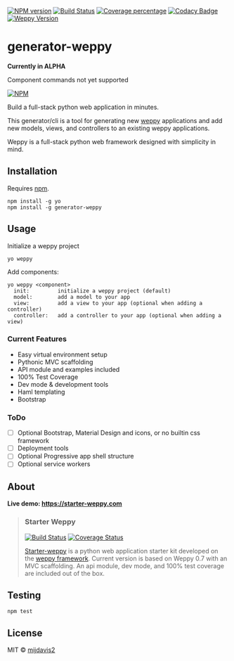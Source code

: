 [![NPM version][npm-image]][npm-url] 
[![Build Status][travis-image]][travis-url] 
[![Coverage percentage][coveralls-image]][coveralls-url] 
[![Codacy Badge][codacy-image]][codacy-url]
[![Weppy Version](https://img.shields.io/badge/weppy-0.7.7-blue.svg)](https://github.com/gi0baro/weppy)

# generator-weppy

**Currently in ALPHA**

Component commands not yet supported
 
[![NPM][npm-info-image]][npm-info-url]

Build a full-stack python web application in minutes.

This generator/cli is a tool for generating new [weppy](https://github.com/gi0baro/weppy) applications
and add new models, views, and controllers to an existing weppy applications.

Weppy is a full-stack python web framework designed with simplicity in mind. 

## Installation

Requires [npm](https://www.npmjs.com/).

```
npm install -g yo
npm install -g generator-weppy
```

## Usage

Initialize a weppy project

```
yo weppy
```

Add components:

```
yo weppy <component>
  init:         initialize a weppy project (default)
  model:        add a model to your app
  view:         add a view to your app (optional when adding a controller)
  controller:   add a controller to your app (optional when adding a view)
```

### Current Features

- Easy virtual environment setup
- Pythonic MVC scaffolding
- API module and examples included
- 100% Test Coverage
- Dev mode & development tools
- Haml templating
- Bootstrap

### ToDo

- [ ] Optional Bootstrap, Material Design and icons, or no builtin css framework
- [ ] Deployment tools
- [ ] Optional Progressive app shell structure
- [ ] Optional service workers

## About

**Live demo: https://starter-weppy.com**

> ### Starter Weppy
> [![Build Status][starter-weppy-travis-img]][starter-weppy-travis-url] [![Coverage Status][st-weppy-coveralls-image]][st-weppy-coveralls-url]
> 
> [Starter-weppy](https://github.com/mijdavis2/starter_weppy) is a 
python web application starter kit developed on the [weppy framework](https://github.com/gi0baro/weppy). 
> Current version is based on Weppy 0.7 with an MVC scaffolding. 
An api module, dev mode, and 100% test coverage are included out of the box.


## Testing

``` 
npm test
```

## License

MIT © [mijdavis2](http://mdavisinsc.com)


[npm-image]: https://badge.fury.io/js/generator-weppy.svg
[npm-url]: https://npmjs.org/package/generator-weppy
[travis-image]: https://travis-ci.org/mijdavis2/generator-weppy.svg?branch=master
[travis-url]: https://travis-ci.org/mijdavis2/generator-weppy
[coveralls-image]: https://coveralls.io/repos/mijdavis2/generator-weppy/badge.svg
[coveralls-url]: https://coveralls.io/r/mijdavis2/generator-weppy
[codacy-image]: https://api.codacy.com/project/badge/Grade/ce0ad20ca59947af86b0f17a5779c804
[codacy-url]: https://www.codacy.com/app/mijdavis2/generator-weppy?utm_source=github.com&amp;utm_medium=referral&amp;utm_content=mijdavis2/generator-weppy&amp;utm_campaign=Badge_Grade
[npm-info-image]: https://nodei.co/npm/generator-weppy.png?downloads=true&downloadRank=true&stars=true
[npm-info-url]: https://nodei.co/npm/generator-weppy/
[starter-weppy-travis-img]: https://travis-ci.org/mijdavis2/starter_weppy.svg?branch=master
[starter-weppy-travis-url]: https://travis-ci.org/mijdavis2/starter_weppy
[st-weppy-coveralls-image]: https://coveralls.io/repos/mijdavis2/starter_weppy/badge.svg
[st-weppy-coveralls-url]: https://coveralls.io/r/mijdavis2/starter_weppy
